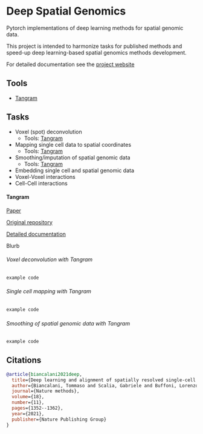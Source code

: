 # Deep Spatial Genomics

Pytorch implementations of deep learning methods for spatial genomic data.

This project is intended to harmonize tasks for published methods and speed-up deep learning-based spatial genomics methods development.

For detailed documentation see the [project website](github.pages.link)

## Tools

+ [Tangram](#Tangram)

## Tasks

+ Voxel (spot) deconvolution
  + Tools: [Tangram](#Voxel-deconvolution-with-Tangram)
+ Mapping single cell data to spatial coordinates
  + Tools: [Tangram](#single-cell-mapping-with-Tangram) 
+ Smoothing/imputation of spatial genomic data
  + Tools: [Tangram](#smoothing-of-spatial-genomic-data-with-Tangram) 
+ Embedding single cell and spatial genomic data
+ Voxel-Voxel interactions
+ Cell-Cell interactions

#### Tangram

[Paper](https://www.nature.com/articles/s41592-021-01264-7)

[Original repository](https://github.com/broadinstitute/Tangram)

[Detailed documentation]()

Blurb

###### Voxel deconvolution with Tangram

```python
example code
```

###### Single cell mapping with Tangram

```python
example code
```

###### Smoothing of spatial genomic data with Tangram

```python
example code
```

## Citations

```bibtex
@article{biancalani2021deep,
  title={Deep learning and alignment of spatially resolved single-cell transcriptomes with Tangram},
  author={Biancalani, Tommaso and Scalia, Gabriele and Buffoni, Lorenzo and Avasthi, Raghav and Lu, Ziqing and Sanger, Aman and Tokcan, Neriman and Vanderburg, Charles R and Segerstolpe, {\AA}sa and Zhang, Meng and others},
  journal={Nature methods},
  volume={18},
  number={11},
  pages={1352--1362},
  year={2021},
  publisher={Nature Publishing Group}
}
```



